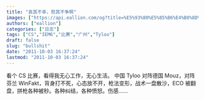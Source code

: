 ```yaml
---
title: "哀其不幸，怒其不争啊"
images: ["https://api.eallion.com/og?title=%E5%93%80%E5%85%B6%E4%B8%8D%E5%B9%B8%EF%BC%8C%E6%80%92%E5%85%B6%E4%B8%8D%E4%BA%89%E5%95%8A"]
authors: ["eallion"]
categories: ["日志"]
tags: ["CS","IEM6","比赛","广州","Tyloo"]
draft: false
slug: "bullshit"
date: "2011-10-03 16:37:24"
lastmod: "2011-10-03 16:37:24"
---
```


看个 CS 比赛，看得我无心工作，无心生活。
中国 Tyloo 对阵德国 Mouz，对阵芬兰 WinFakt，背身打不死，心态放不开，枪法变形，战术一盘散沙，ECO 被翻盘，拼枪各种被秒。各种纠结，各种愤怒。伤感……
